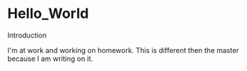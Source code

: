 # Hello_World
Introduction

I'm at work and working on homework.
This is different then the master because I am writing on it.

